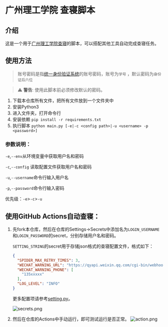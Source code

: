 # 广州理工学院 查寝脚本

## 介绍

这是一个用于[广州理工学院查寝](https://xsfw.gzist.edu.cn/xsfw/sys/swmzncqapp/*default/index.do)的脚本，可以搭配其他工具自动完成查寝任务。

## 使用方法

> 账号密码是指[统一身份验证系统](https://ids.gzist.edu.cn/lyuapServer/login)的账号密码，账号为```学号```
> ，默认密码为```身份证后六位```

> ⚠️ **警告**: 使用此脚本前必须修改默认的密码。

1. 下载本仓库所有文件，把所有文件放到一个文件夹中
2. 安装Python3
3. 进入文件夹，打开命令行
3. 安装依赖
   ```pip install -r requirements.txt```
4. 执行脚本
   ```python main.py [-e|-c <config path>|-u <username> -p <password>]```

### 参数说明：

```-e```,```--env```从环境变量中获取用户名和密码

```-c```,```--config``` 读取配置文件获取用户名和密码

```-u```,```--username```命令行输入用户名

```-p```,```--password```命令行输入密码

优先级：```-e```>```-c```>```-u```

## 使用GitHub Actions自动查寝：

1. 先fork本仓库，然后在仓库的Settings->Secrets中添加名为```LOGIN_USERNAME```和```LOGIN_PASSWORD```的secret，分别存储用户名和密码。

   ```SETTING_STRING```的secret用于存储json格式的查寝配置文件，格式如下：
   ```json
   {
     "SPIDER_MAX_RETRY_TIMES": 3,
     "WECHAT_WARNING_URL": "https://qyapi.weixin.qq.com/cgi-bin/webhook/send?key=a80dfdx-xxxx-xxxx-xxxx-xxxxxxxxxxxx",
     "WECHAT_WARNING_PHONE": [
       "135xxxxx"
     ],
     "LOG_LEVEL": "INFO"
   }
   ```
   更多配置项请参考[setting.py](./setting.py)。

   ![secrets.png](./doc/secrets.png)

2. 然后在仓库的Actions中手动运行，即可测试运行是否正常。
   ![action.png](./doc/action.png)
